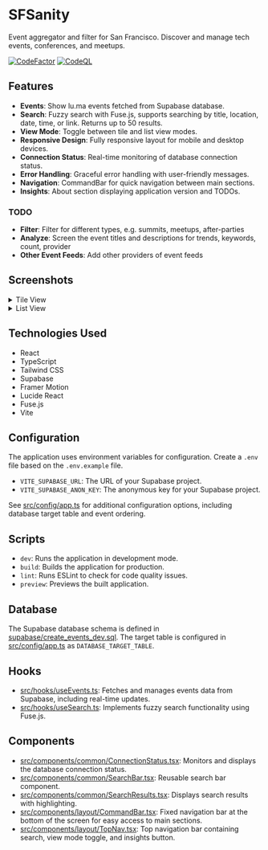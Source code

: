 # SFSanity

Event aggregator and filter for San Francisco. Discover and manage tech events, conferences, and meetups.

[![CodeFactor](https://www.codefactor.io/repository/github/sfsanityorg/sfsanity/badge)](https://www.codefactor.io/repository/github/sfsanityorg/sfsanity)
[![CodeQL](https://github.com/sfsanityorg/sfsanity/actions/workflows/codeql.yaml/badge.svg)](https://github.com/sfsanityorg/sfsanity/actions/workflows/codeql.yaml)

## Features

- **Events**: Show lu.ma events fetched from Supabase database.
- **Search**: Fuzzy search with Fuse.js, supports searching by title, location, date, time, or link. Returns up to 50 results.
- **View Mode**: Toggle between tile and list view modes.
- **Responsive Design**: Fully responsive layout for mobile and desktop devices.
- **Connection Status**: Real-time monitoring of database connection status.
- **Error Handling**: Graceful error handling with user-friendly messages.
- **Navigation**: CommandBar for quick navigation between main sections.
- **Insights**: About section displaying application version and TODOs.

### TODO

- **Filter**: Filter for different types, e.g. summits, meetups, after-parties
- **Analyze**: Screen the event titles and descriptions for trends, keywords, count, provider
- **Other Event Feeds**: Add other providers of event feeds

## Screenshots

<details>
  <summary>Tile View</summary>
  <img src="assets/fe_tile_view.PNG" alt="Tile View" />
</details>
<details>
  <summary>List View</summary>
  <img src="assets/fe_list_view.PNG" alt="Tile View" />
</details>

## Technologies Used

-   React
-   TypeScript
-   Tailwind CSS
-   Supabase
-   Framer Motion
-   Lucide React
-   Fuse.js
-   Vite

## Configuration

The application uses environment variables for configuration.  Create a `.env` file based on the `.env.example` file.

-   `VITE_SUPABASE_URL`:  The URL of your Supabase project.
-   `VITE_SUPABASE_ANON_KEY`:  The anonymous key for your Supabase project.

See [src/config/app.ts](https://github.com/sfsanityorg/sfsanity/blob/main/src/config/app.ts) for additional configuration options, including database target table and event ordering.

## Scripts

-   `dev`: Runs the application in development mode.
-   `build`: Builds the application for production.
-   `lint`: Runs ESLint to check for code quality issues.
-   `preview`:  Previews the built application.

## Database

The Supabase database schema is defined in [supabase/create_events_dev.sql](https://github.com/sfsanityorg/sfsanity/blob/main/supabase/create_events_dev.sql). The target table is configured in [src/config/app.ts](https://github.com/sfsanityorg/sfsanity/blob/main/src/config/app.ts) as `DATABASE_TARGET_TABLE`.

## Hooks

-   [src/hooks/useEvents.ts](https://github.com/sfsanityorg/sfsanity/blob/main/src/hooks/useEvents.ts): Fetches and manages events data from Supabase, including real-time updates.
-   [src/hooks/useSearch.ts](https://github.com/sfsanityorg/sfsanity/blob/main/src/hooks/useSearch.ts): Implements fuzzy search functionality using Fuse.js.

## Components

-   [src/components/common/ConnectionStatus.tsx](https://github.com/sfsanityorg/sfsanity/blob/main/src/components/common/ConnectionStatus.tsx): Monitors and displays the database connection status.
-   [src/components/common/SearchBar.tsx](https://github.com/sfsanityorg/sfsanity/blob/main/src/components/common/SearchBar.tsx): Reusable search bar component.
-   [src/components/common/SearchResults.tsx](https://github.com/sfsanityorg/sfsanity/blob/main/src/components/common/SearchResults.tsx): Displays search results with highlighting.
-   [src/components/layout/CommandBar.tsx](https://github.com/sfsanityorg/sfsanity/blob/main/src/components/layout/CommandBar.tsx): Fixed navigation bar at the bottom of the screen for easy access to main sections.
-   [src/components/layout/TopNav.tsx](https://github.com/sfsanityorg/sfsanity/blob/main/src/components/layout/TopNav.tsx): Top navigation bar containing search, view mode toggle, and insights button.
